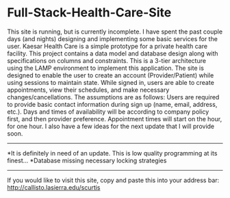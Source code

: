 # Full-Stack-Health-Care-Site
This site is running, but is currently incomplete.  I have spent the past couple days (and nights) designing and implementing some basic services for the user.  Kaesar Health Care is a simple prototype for a private health care facility.  This project contains a data model and database design along with specifications on columns and constraints.  This is a 3-tier architecture using the LAMP environment to implement this application.  The site is designed to enable the user to create an account (Provider/Patient) while using sessions to maintain state.  While signed in, users are able to create appointments, view their schedules, and make necessary changes/cancellations.  The assumptions are as follows:  Users are required to provide basic contact information during sign up (name, email, address, etc.). Days and times of availability will be according to company policy first, and then provider preference.  Appointment times will start on the hour, for one hour.  I also have a few ideas for the next update that I will provide soon.  
______________________________________________________________________________________________________________________________

*It is definitely in need of an update.  This is low quality programming at its finest...
*Database missing necessary locking strategies
______________________________________________________________________________________________________________________________

If you would like to visit this site, copy and paste this into your address bar: http://callisto.lasierra.edu/scurtis

